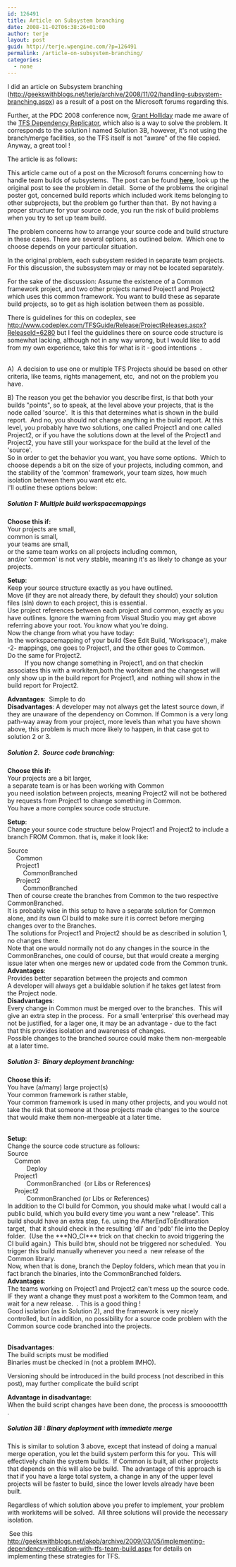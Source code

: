 ```yaml
---
id: 126491
title: Article on Subsystem branching
date: 2008-11-02T06:38:26+01:00
author: terje
layout: post
guid: http://terje.wpengine.com/?p=126491
permalink: /article-on-subsystem-branching/
categories:
  - none
---
```

<p>I did an article on Subsystem branching (<a title="http://geekswithblogs.net/terje/archive/2008/11/02/handling-subsystem-branching.aspx" href="http://geekswithblogs.net/terje/archive/2008/11/02/handling-subsystem-branching.aspx">http://geekswithblogs.net/terje/archive/2008/11/02/handling-subsystem-branching.aspx</a>) as a result of a post on the Microsoft forums regarding this.</p>
<p>Further, at the PDC 2008 conference now, <a href="http://blogs.msdn.com/granth/">Grant Holliday</a> made me aware of the <a href="http://www.codeplex.com/tfsdepreplicator">TFS Dependency Replicator</a>, which also is a way to solve the problem. It corresponds to the solution I named Solution 3B, however, it's not using the branch/merge facilities, so the TFS itself is not "aware" of the file copied. Anyway, a great tool !</p>
<p>The article is as follows:</p>
<p>This article came out of a post on the Microsoft forums concerning how to handle team builds of subsystems.  The post can be found <a href="http://social.msdn.microsoft.com/forums/en-US/tfsbuild/thread/5a017a4b-4617-4339-af18-3077c77abb20/"><strong>here</strong></a>, look up the original post to see the problem in detail.  Some of the problems the original poster got, concerned build reports which included work items belonging to other subprojects, but the problem go further than that.  By not having a proper structure for your source code, you run the risk of build problems when you try to set up team build.</p>
<p>The problem concerns how to arrange your source code and build structure in these cases. There are several options, as outlined below.  Which one to choose depends on your particular situation. </p>
<p>In the original problem, each subsystem resided in separate team projects. For this discussion, the subssystem may or may not be located separately.  </p>
<p>For the sake of the discussion: Assume the existence of a Common framework project, and two other projects named Project1 and Project2 which uses this common framework. You want to build these as separate build projects, so to get as high isolation between them as possible.</p>
<p>There is guidelines for this on codeplex, see <a href="http://www.codeplex.com/TFSGuide/Release/ProjectReleases.aspx?ReleaseId=6280">http://www.codeplex.com/TFSGuide/Release/ProjectReleases.aspx?ReleaseId=6280</a> but I feel the guidelines there on source code structure is somewhat lacking, although not in any way wrong, but I would like to add from my own experience, take this for what is it - good intentions  .</p>
<p><br />
A)  A decision to use one or multiple TFS Projects should be based on other criteria, like teams, rights management, etc,  and not on the problem you have. </p>
<p>B) The reason you get the behavior you describe first, is that both your builds "points", so to speak, at the level above your projects, that is the node called 'source'.  It is this that determines what is shown in the build report.  And no, you should not change anything in the build report. At this level, you probably have two solutions, one called Project1 and one called Project2, or if you have the solutions down at the level of the Project1 and Project2, you have still your workspace for the build at the level of the 'source'.  <br />
So in order to get the behavior you want, you have some options.  Which to choose depends a bit on the size of your projects, including common, and the stability of the 'common' framework, your team sizes, how much isolation between them you want etc etc.  <br />
I'll outline these options below:</p>
<h5>S<strong>olution 1: Multiple build workspacemappings</strong></h5>
<p><strong>Choose this if:</strong> <br />
Your projects are small, <br />
common is small, <br />
your teams are small, <br />
or the same team works on all projects including common, <br />
and/or 'common' is not very stable, meaning it's as likely to change as your projects.</p>
<p><strong>Setup</strong>:  <br />
Keep your source structure exactly as you have outlined.  <br />
Move (if they are not already there, by default they should) your solution files (sln) down to each project, this is essential.  <br />
Use project references between each project and common, exactly as you have outlines. Ignore the warning from Visual Studio you may get above referring above your root. You know what you're doing. <br />
Now the change from what you have today:  <br />
In the workspacemapping of your build (See Edit Build, 'Workspace'), make -2- mappings, one goes to Project1, and the other goes to Common. <br />
Do the same for Project2. <br />
          If you now change something in Project1, and on that checkin associates this with a workitem,both the workitem and the changeset will only show up in the build report for Project1, and  nothing will show in the build report for Project2.</p>
<p><strong>Advantages</strong>:  Simple to do <br />
<strong>Disadvantages</strong>: A developer may not always get the latest source down, if they are unaware of the dependency on Common. If Common is a very long path-way away from your project, more levels than what you have shown above, this problem is much more likely to happen, in that case got to solution 2 or 3.</p>
<h5>Solution 2.  Source code branching: </h5>
<p><strong>Choose this if:</strong> <br />
Your projects are a bit larger, <br />
a separate team is or has been working with Common <br />
you need isolation between projects, meaning Project2 will not be bothered by requests from Project1 to change something in Common. <br />
You have a more complex source code structure.</p>
<p><strong>Setup</strong>: <br />
Change your source code structure below Project1 and Project2 to include a branch FROM Common. that is, make it look like:</p>
<p>Source <br />
     Common <br />
     Project1 <br />
         CommonBranched <br />
     Project2 <br />
         CommonBranched <br />
Then of course create the branches from Common to the two respective CommonBranched. <br />
It is probably wise in this setup to have a separate solution for Common alone, and its own CI build to make sure it is correct before merging changes over to the Branches. <br />
The solutions for Project1 and Project2 should be as described in solution 1, no changes there. <br />
Note that one would normally not do any changes in the source in the CommonBranches, one could of course, but that would create a merging issue later when one merges new or updated code from the Common trunk. <br />
<strong>Advantages</strong>:  <br />
Provides better separation between the projects and common <br />
A developer will always get a buildable solution if he takes get latest from the Project node. <br />
<strong>Disadvantages</strong>: <br />
Every change in Common must be merged over to the branches.  This will give an extra step in the process.  For a small 'enterprise' this overhead may not be justified, for a lager one, it may be an advantage - due to the fact that this provides isolation and awareness of changes. <br />
Possible changes to the branched source could make them non-mergeable at a later time.</p>
<h5>Solution 3:  Binary deployment branching:</h5>
<p><strong>Choose this if:</strong> <br />
You have (a/many) large project(s) <br />
Your common framework is rather stable, <br />
Your common framework is used in many other projects, and you would not take the risk that someone at those projects made changes to the source that would make them non-mergeable at a later time. <br />
 </p>
<p><strong>Setup</strong>: <br />
Change the source code structure as follows: <br />
Source <br />
    Common <br />
           Deploy <br />
    Project1 <br />
           CommonBranched  (or Libs or References) <br />
    Project2 <br />
           CommonBranched (or Libs or References) <br />
In addition to the CI build for Common, you should make what I would call a public build, which you build every time you want a new "release". This build should have an extra step, f.e. using the AfterEndToEndIteration target,  that it should check in the resulting 'dll' and 'pdb' file into the Deploy folder.  (Use the ***NO_CI*** trick on that checkin to avoid triggering the CI build again.)  This build btw, should not be triggered nor scheduled.  You trigger this build manually whenever you need a  new release of the Common library. <br />
Now, when that is done, branch the Deploy folders, which mean that you in fact branch the binaries, into the CommonBranched folders.  <br />
<strong>Advantages</strong>: <br />
The teams working on Project1 and Project2 can't mess up the source code. IF they want a change they must post a workitem to the Common team, and wait for a new release.  . This is a good thing ! <br />
Good isolation (as in Solution 2), and the framework is very nicely controlled, but in addition, no possibility for a source code problem with the Common source code branched into the projects. <br />
 </p>
<p><strong>Disadvantages</strong>: <br />
The build scripts must be modified <br />
Binaries must be checked in (not a problem IMHO).</p>
<p>Versioning should be introduced in the build process (not described in this post), may further complicate the build script</p>
<p><strong>Advantage in disadvantage</strong>:  <br />
When the build script changes have been done, the process is smooooottth  .</p>
<h5>Solution 3B : Binary deployment with immediate merge</h5>
<p>This is similar to solution 3 above, except that instead of doing a manual merge operation, you let the build system perform this for you.  This will effectively chain the system builds.  If Common is built, all other projects that depends on this will also be build.  The advantage of this approach is that if you have a large total system, a change in any of the upper level projects will be faster to build, since the lower levels already have been built.</p>
<p>Regardless of which solution above you prefer to implement, your problem with workitems will be solved.  All three solutions will provide the necessary isolation.</p>
<p> See this <a href="http://geekswithblogs.net/jakob/archive/2009/03/05/implementing-dependency-replication-with-tfs-team-build.aspx">http://geekswithblogs.net/jakob/archive/2009/03/05/implementing-dependency-replication-with-tfs-team-build.aspx</a> for details on implementing these strategies for TFS.</p>